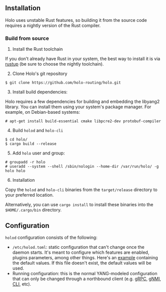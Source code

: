 ## Installation

Holo uses unstable Rust features, so building it from the source code requires a nightly version of the Rust compiler.

### Build from source

1. Install the Rust toolchain

If you don't already have Rust in your system, the best way to install it is via [rustup](https://rustup.rs/) (be sure to choose the nightly toolchain).

2. Clone Holo's git repository

```
$ git clone https://github.com/holo-routing/holo.git
```

3. Install build dependencies:

Holo requires a few dependencies for building and embedding the libyang2 library.
You can install them using your system's package manager. For example, on Debian-based systems:

```
# apt-get install build-essential cmake libpcre2-dev protobuf-compiler
```

4. Build `holod` and `holo-cli`

```
$ cd holo/
$ cargo build --release
```

5. Add `holo` user and group:

```
# groupadd -r holo
# useradd --system --shell /sbin/nologin --home-dir /var/run/holo/ -g holo holo
```

6. Installation

Copy the `holod` and `holo-cli` binaries from the `target/release` directory to your preferred location.

Alternatively, you can use `cargo install` to install these binaries into the `$HOME/.cargo/bin` directory.

## Configuration

`holod` configuration consists of the following:
* `/etc/holod.toml`: static configuration that can't change once the daemon starts. It's meant to configure which features are enabled, plugins parameters, among other things.
  Here's an [example](holo-daemon/holod.toml) containing the default values. If this file doesn't exist, the default values will be used.
* Running configuration: this is the normal YANG-modeled
configuration that can only be changed through a northbound client
(e.g. [gRPC](https://github.com/holo-routing/holo/wiki/gRPC),
[gNMI](https://github.com/holo-routing/holo/wiki/gNMI),
[CLI](https://github.com/holo-routing/holo/wiki/CLI), etc).
